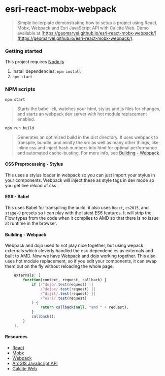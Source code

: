 # esri-react-mobx-webpack
> Simple boilerplate demonstrating how to setup a project using React, Mobx, Webpack and Esri JavaScript API with Calcite Web. Demo available at [https://geomarvel.github.io/esri-react-mobx-webpack/](https://geomarvel.github.io/esri-react-mobx-webpack/).

### Getting started
This project requires [Node.js](https://nodejs.org/en/)

1. Install dependencies: `npm install`
2. `npm start`

### NPM scripts
`npm start`
> Starts the babel-cli, watches your html, stylus and js files for changes, and starts an webpack dev server with hot module replacement enabled.

`npm run build`
> Generates an optimized build in the dist directory. It uses webpack to transpile, bundle, and minify the src as well as many other things, like inline css and inject hash numbers into html for optimal performance and automated cache-busting. For more info, see [Building - Webpack](#building---webpack).

#### CSS Preprocessing - Stylus
This uses a stylus loader in webpack so you can just import your stylus in your components. Webpack will inject these as style tags in dev mode so you get live reload of css.

#### ES6 - Babel
This uses Babel for transpiling the build, it also uses `React`, `es2015`, and `stage-0` presets so I can play with the latest ES6 features.  It will strip the Flow types from the code when it compiles to AMD so that there is no issue at runtime in the browser.

#### Building - Webpack
Webpack and dojo used to not play nice together, but using wepack externals which cleverly handled the esri dependencies as externals and built to AMD.  Now we have Webpack and dojo working together.  This also uses hot module replacement, so if you edit your components, it can swap them out on the fly without reloading the whole page.

```javascript
    externals: [
        function(context, request, callback) {
            if (/^dojo/.test(request) ||
                /^dojox/.test(request) ||
                /^dijit/.test(request) ||
                /^esri/.test(request)
            ) {
                return callback(null, "amd " + request);
            }
            callback();
        }
    ],

```


#### Resources
* [React](https://facebook.github.io/react/)
* [Mobx](mobx.js.org)
* [Webpack](https://webpack.github.io/)
* [ArcGIS JavaScript API](https://js.arcgis.com)
* [Calcite Web](http://esri.github.io/calcite-web/)